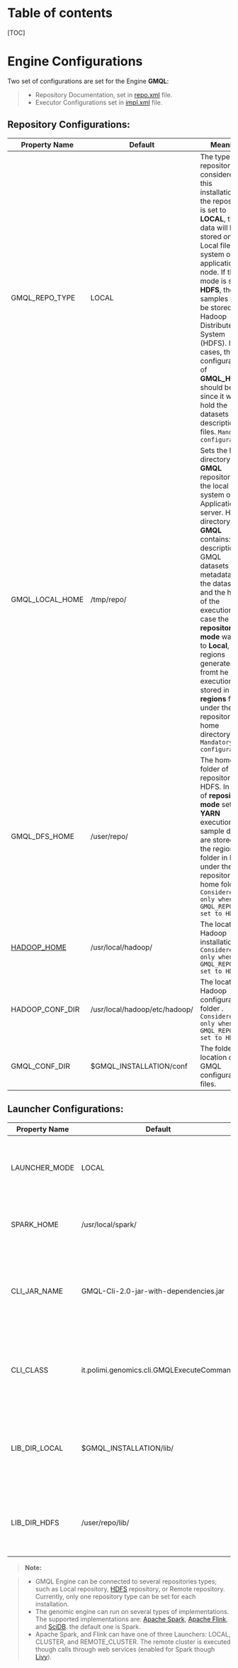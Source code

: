 

Table of contents
===================
[TOC]

Engine Configurations 
===================

Two set of configurations are set for the Engine **GMQL**:
	
> - Repository Documentation, set in <i class="icon-cog"></i> [repo.xml](GMQL-Repository/src/main/resources/GMQL.conf) file.  
> - Executor Configurations  set in <i class="icon-cog"></i> [impl.xml](GMQL-SManager/src/main/resources/impl.conf) file. 

Repository Configurations: 
-------------------------------------



Property Name  | Default  | Meaning
------------------ | ----------- | ----------
GMQL_REPO_TYPE|LOCAL| The type of repository considered for this installation. If the repository is set to **LOCAL**, the data will be all stored on the Local file system of the application node. If the mode is set to **HDFS**, the samples will be stored on Hadoop Distributed File System (HDFS). In all cases, the configuration of **GMQL_HOME** should be set, since it will hold the datasets description files. `Mandatory configuration.`
GMQL_LOCAL_HOME |/tmp/repo/| Sets the home directory <i class="icon-folder-open"></i> for **GMQL** repository on the local file system of the Application server. Home directory of **GMQL** contains: the description of GMQL datasets<i class="icon-folder-open"></i> , the metadata for the datasets <i class="icon-folder-open"></i> , and the history of the execution. In case the **repository mode** was set to **Local**, the regions generated fromt he execution are stored in **regions** <i class="icon-folder-open"></i>  folder under the repository home directory. `Mandatory configuration.` 
GMQL_DFS_HOME | /user/repo/ | The home folder <i class="icon-folder-open"></i> of the  repository on HDFS. In case of **repository mode** set to **YARN** execution, the sample data are stored in the regions folder in HDFS under the repository home folder. `Considered only when GMQL_REPO is set to HDFS.`
[HADOOP_HOME](http://hadoop.apache.org/)|/usr/local/hadoop/|The location of Hadoop installation. `Considered only when GMQL_REPO is set to HDFS.`
HADOOP_CONF_DIR|/usr/local/hadoop/etc/hadoop/|The location of Hadoop configuration folder <i class="icon-folder-open"></i>. `Considered only when GMQL_REPO is set to HDFS.`
GMQL_CONF_DIR|$GMQL_INSTALLATION/conf|The folder location <i class="icon-folder-open"></i> of GMQL configuration files. 

Launcher Configurations: 
-------------------------------------

Property Name  | Default  | Meaning
------------------ | ----------- | ----------
LAUNCHER_MODE|LOCAL| The launcher execution mode, can be set to: **LOCAL**, **CLUSTER**, or **REMOTE_CLUSTER** .
SPARK_HOME | /usr/local/spark/ | Spark home directory <i class="icon-folder-open"></i>. `Considered only when LAUNCHER_MODE is set to CLUSTER or REMOTE_CLUSTER.`
CLI_JAR_NAME | GMQL-Cli-2.0-jar-with-dependencies.jar | Name of the fat Jar of Command Line Interface (CLI), this is used for the **cluster** launcher mode. `Considered only when LAUNCHER_MODE is set to CLUSTER or REMOTE_CLUSTER.`
CLI_CLASS|it.polimi.genomics.cli.GMQLExecuteCommand| The class path of the Command Line Interface of GMQL. Can be changed only by the developers, better to leave it on the defaults.
LIB_DIR_LOCAL | $GMQL_INSTALLATION/lib/| Location of the library folder, containing the repository jar, and the executable jars of GMQL. The default is inside the package installation folder.
LIB_DIR_HDFS | /user/repo/lib/ | Location on HDFS of the library folder, where the cli jar file is stored. `Considered only when LAUNCHER_MODE is set to CLUSTER or REMOTE_CLUSTER.`



> **Note:**

> - GMQL Engine can be connected to several repositories types; such as Local repository, [HDFS](https://hadoop.apache.org/docs/r1.2.1/hdfs_design.html) repository, or Remote repository. Currently, only one repository type can be set for each installation.
> - The genomic engine can run on several types of implementations. The supported implementations are: [Apache Spark](http://spark.apache.org/), [Apache Flink](https://flink.apache.org/), and [SciDB](http://www.paradigm4.com/). the default one is Spark.
> - Apache Spark, and Flink can have one of three Launchers: LOCAL, CLUSTER, and REMOTE_CLUSTER. The remote cluster is executed though calls through web services (enabled for Spark though [Livy](http://livy.io/)).

